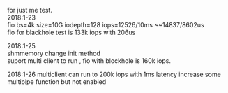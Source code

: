 for just me test.   
2018:1-23   
fio  bs=4k size=10G iodepth=128   iops=12526/10ms ~~14837/8602us   
fio for blackhole test is 133k iops with 206us   

2018:1-25   
shmmemory change  init  method    
suport multi client to run ,
fio with blockhole is 160k iops.

2018:1-26
multiclient can run to 200k iops with 1ms latency
increase some multipipe function but not enabled

